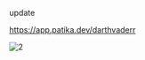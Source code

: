 update


https://app.patika.dev/darthvaderr

![2](https://user-images.githubusercontent.com/93043149/203327183-56fdb954-6442-483a-83b8-fa070ce7d217.png)
